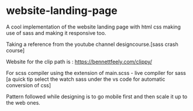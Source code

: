 # website-landing-page
A cool implementation of the website landing page with html css making use of sass and making it responsive too.

Taking a reference from the youtube channel designcourse.[sass crash course]

Website for the clip path is :
https://bennettfeely.com/clippy/

For scss compiler using the extension of main.scss - live compiler for sass
[a quick tip select the watch sass under the vs code for automatic conversion of css]

Pattern followed while designing is to go mobile first and then scale it up to the web ones.